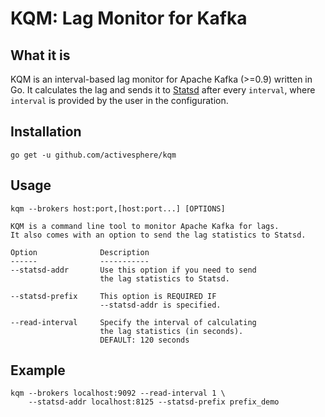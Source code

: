 **KQM**: Lag Monitor for Kafka
===================

What it is
-------------

KQM is an interval-based lag monitor for Apache Kafka (>=0.9) written in Go. It calculates the lag and sends it to [Statsd](https://github.com/etsy/statsd "Statsd") after every `interval`, where `interval` is provided by the user in the configuration.

Installation
-------------------
```
go get -u github.com/activesphere/kqm
```


Usage
-------------------
```
kqm --brokers host:port,[host:port...] [OPTIONS]

KQM is a command line tool to monitor Apache Kafka for lags.
It also comes with an option to send the lag statistics to Statsd.

Option              Description
------              -----------
--statsd-addr       Use this option if you need to send
                    the lag statistics to Statsd.

--statsd-prefix     This option is REQUIRED IF
                    --statsd-addr is specified.

--read-interval     Specify the interval of calculating
                    the lag statistics (in seconds).
                    DEFAULT: 120 seconds
```

Example
-------------------
```
kqm --brokers localhost:9092 --read-interval 1 \
	--statsd-addr localhost:8125 --statsd-prefix prefix_demo
```

